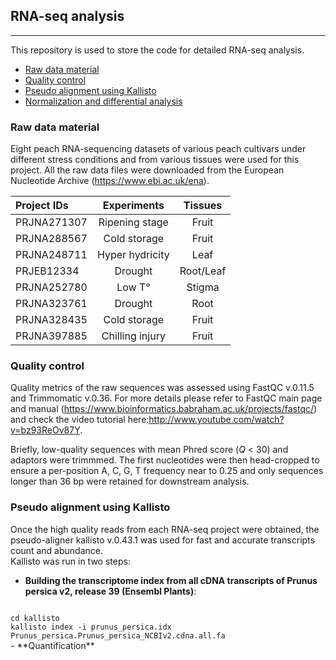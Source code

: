 ## RNA-seq analysis  
------

This repository is used to store the code for detailed RNA-seq analysis.

- [Raw data material](#Raw-data-material)
- [Quality control](#Quality-control)
- [Pseudo alignment using Kallisto](#Pseudoalignment-using-Kallisto)
- [Normalization and differential analysis](#Normalization-and-differential-analysis)  



### Raw data material
Eight peach RNA-sequencing datasets of various peach cultivars under different stress conditions and from various tissues were used for this project. All the raw data files were downloaded from the European Nucleotide Archive (https://www.ebi.ac.uk/ena).


| Project IDs    | Experiments        | Tissues     |
| :--------------| :-----------------:|:-----------:|
| PRJNA271307    | Ripening stage     | Fruit       |
| PRJNA288567    | Cold storage       | Fruit       |
| PRJNA248711    | Hyper hydricity    | Leaf        |
| PRJEB12334     | Drought            | Root/Leaf   |
| PRJNA252780    | Low T°             | Stigma      |
| PRJNA323761    | Drought            | Root        |
| PRJNA328435    | Cold storage       | Fruit       |
| PRJNA397885    | Chilling injury    | Fruit       |



### Quality control

Quality metrics of the raw sequences was assessed using FastQC v.0.11.5 and Trimmomatic v.0.36.
For more details please refer to FastQC main page and manual (https://www.bioinformatics.babraham.ac.uk/projects/fastqc/) and check the video tutorial here:http://www.youtube.com/watch?v=bz93ReOv87Y. 

Briefly, low-quality sequences with mean Phred score (*Q* < 30) and adaptors were trimmmed. The first nucleotides were then head-cropped to ensure a per-position A, C, G, T frequency near to 0.25 and only sequences longer than 36 bp were retained for downstream analysis.  
  
    
### Pseudo alignment using Kallisto    
Once the high quality reads from each RNA-seq project were obtained, the pseudo-aligner kallisto v.0.43.1 was used for fast and accurate transcripts count and abundance.  
Kallisto was run in two steps: 
- **Building the transcriptome index from all cDNA transcripts of Prunus persica v2, release 39 (Ensembl Plants)**:
<code>
cd kallisto
kallisto index -i prunus_persica.idx Prunus_persica.Prunus_persica_NCBIv2.cdna.all.fa
</code>
- **Quantification**

